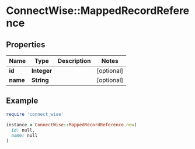 # ConnectWise::MappedRecordReference

## Properties

| Name | Type | Description | Notes |
| ---- | ---- | ----------- | ----- |
| **id** | **Integer** |  | [optional] |
| **name** | **String** |  | [optional] |

## Example

```ruby
require 'connect_wise'

instance = ConnectWise::MappedRecordReference.new(
  id: null,
  name: null
)
```

